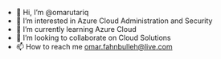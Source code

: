 - 👋 Hi, I’m @omarutariq
- 👀 I’m interested in Azure Cloud Administration and Security
- 🌱 I’m currently learning Azure Cloud
- 💞️ I’m looking to collaborate on Cloud Solutions
- 📫 How to reach me omar.fahnbulleh@live.com

<!---
omarutariq/omarutariq is a ✨ special ✨ repository because its `README.md` (this file) appears on your GitHub profile.
You can click the Preview link to take a look at your changes.
--->
